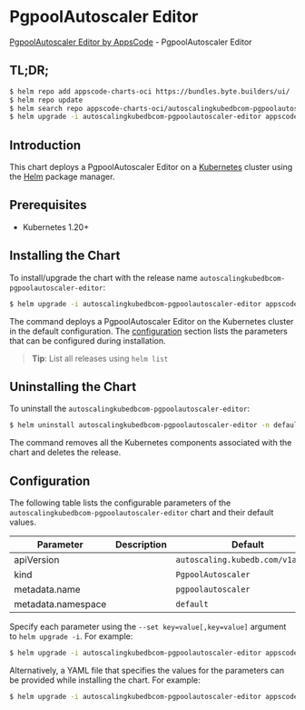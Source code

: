 # PgpoolAutoscaler Editor

[PgpoolAutoscaler Editor by AppsCode](https://appscode.com) - PgpoolAutoscaler Editor

## TL;DR;

```bash
$ helm repo add appscode-charts-oci https://bundles.byte.builders/ui/
$ helm repo update
$ helm search repo appscode-charts-oci/autoscalingkubedbcom-pgpoolautoscaler-editor --version=v0.10.0
$ helm upgrade -i autoscalingkubedbcom-pgpoolautoscaler-editor appscode-charts-oci/autoscalingkubedbcom-pgpoolautoscaler-editor -n default --create-namespace --version=v0.10.0
```

## Introduction

This chart deploys a PgpoolAutoscaler Editor on a [Kubernetes](http://kubernetes.io) cluster using the [Helm](https://helm.sh) package manager.

## Prerequisites

- Kubernetes 1.20+

## Installing the Chart

To install/upgrade the chart with the release name `autoscalingkubedbcom-pgpoolautoscaler-editor`:

```bash
$ helm upgrade -i autoscalingkubedbcom-pgpoolautoscaler-editor appscode-charts-oci/autoscalingkubedbcom-pgpoolautoscaler-editor -n default --create-namespace --version=v0.10.0
```

The command deploys a PgpoolAutoscaler Editor on the Kubernetes cluster in the default configuration. The [configuration](#configuration) section lists the parameters that can be configured during installation.

> **Tip**: List all releases using `helm list`

## Uninstalling the Chart

To uninstall the `autoscalingkubedbcom-pgpoolautoscaler-editor`:

```bash
$ helm uninstall autoscalingkubedbcom-pgpoolautoscaler-editor -n default
```

The command removes all the Kubernetes components associated with the chart and deletes the release.

## Configuration

The following table lists the configurable parameters of the `autoscalingkubedbcom-pgpoolautoscaler-editor` chart and their default values.

|     Parameter      | Description |                   Default                    |
|--------------------|-------------|----------------------------------------------|
| apiVersion         |             | <code>autoscaling.kubedb.com/v1alpha1</code> |
| kind               |             | <code>PgpoolAutoscaler</code>                |
| metadata.name      |             | <code>pgpoolautoscaler</code>                |
| metadata.namespace |             | <code>default</code>                         |


Specify each parameter using the `--set key=value[,key=value]` argument to `helm upgrade -i`. For example:

```bash
$ helm upgrade -i autoscalingkubedbcom-pgpoolautoscaler-editor appscode-charts-oci/autoscalingkubedbcom-pgpoolautoscaler-editor -n default --create-namespace --version=v0.10.0 --set apiVersion=autoscaling.kubedb.com/v1alpha1
```

Alternatively, a YAML file that specifies the values for the parameters can be provided while
installing the chart. For example:

```bash
$ helm upgrade -i autoscalingkubedbcom-pgpoolautoscaler-editor appscode-charts-oci/autoscalingkubedbcom-pgpoolautoscaler-editor -n default --create-namespace --version=v0.10.0 --values values.yaml
```
